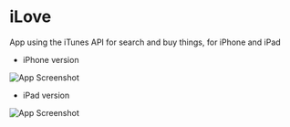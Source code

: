 # iLove
App using the iTunes API for search and buy things, for iPhone and iPad


- iPhone version

![App Screenshot](screenshots/screenshot-iphone.png)



- iPad version

![App Screenshot](screenshots/screenshot-ipad.png)